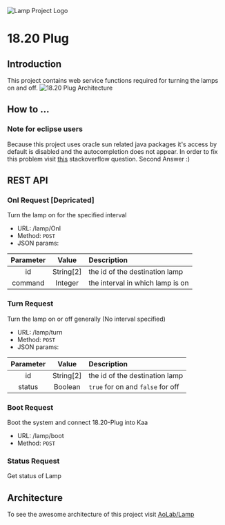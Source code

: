 ![Lamp Project Logo](http://www.googledrive.com/host/0B33KzMHyLoH2eVNHWFJZdmthOVk/Lamp-Logo.png)
# 18.20 Plug
## Introduction
This project contains web service functions required for turning the lamps on and off.
![18.20 Plug Architecture](http://aolab.github.io/documentation/architecture/18.20-Plug.jpg)
## How to ...
### Note for eclipse users
Because this project uses oracle sun related java packages it's access by default
is disabled and the autocompletion does not appear.
In order to fix this problem visit
[this](http://stackoverflow.com/questions/13155734/eclipse-cant-recognize-com-sun-net-httpserver-httpserver-package)
stackoverflow question. Second Answer :)

## REST API
### OnI Request [Depricated]
Turn the lamp on for the specified interval

- URL:
  /lamp/OnI
- Method:
  `POST`
- JSON params:

| Parameter  | Value     | Description                      |
|:----------:|:---------:|:-------------------------------- |
| id         | String[2] | the id of the destination lamp   |
| command    | Integer   | the interval in which lamp is on |

### Turn Request
Turn the lamp on or off generally (No interval specified)

- URL:
  /lamp/turn
- Method:
  `POST`
- JSON params:

| Parameter  | Value     | Description                       |
|:----------:|:---------:|:--------------------------------- |
| id         | String[2] | the id of the destination lamp    |
| status     | Boolean   | `true` for on and `false` for off |

### Boot Request
Boot the system and connect 18.20-Plug into Kaa

- URL:
  /lamp/boot
- Method:
  `POST`

### Status Request
Get status of Lamp

## Architecture
To see the awesome architecture of this project visit [AoLab/Lamp](https://github.com/AoLab/Lamp) 
